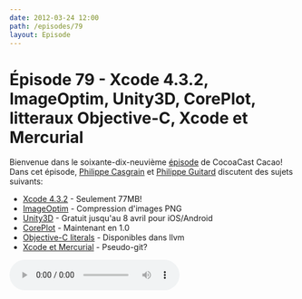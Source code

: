 ```yaml
---
date: 2012-03-24 12:00
path: /episodes/79
layout: Episode
---
```

# Épisode 79 - Xcode 4.3.2, ImageOptim, Unity3D, CorePlot, litteraux Objective-C, Xcode et Mercurial
<p>Bienvenue dans le soixante-dix-neuvième <a href="https://cacaocast.com/media/cacaocast_79.mp3" title="CocoaCast Cacao Episode 79">épisode</a> de CocoaCast Cacao! Dans cet épisode, <a href="http://www.twitter.com/philippec" title="Philippe Casgrain sur Twitter">Philippe Casgrain</a> et <a href="http://www.twitter.com/philippeguitard" title="Philippe Guitard sur Twitter">Philippe Guitard</a> discutent des sujets suivants:</p>
<ul><li><a href="http://itunes.apple.com/us/app/xcode/id497799835?mt=12" title="Xcode 4.3.2">Xcode 4.3.2</a> - Seulement 77MB!</li>
<li><a href="http://imageoptim.com/" title="ImageOptim">ImageOptim</a> - Compression d'images PNG</li>
<li><a href="https://store.unity3d.com/index.html" title="Unity3D">Unity3D</a> - Gratuit jusqu'au 8 avril pour iOS/Android</li>
<li><a href="http://code.google.com/p/core-plot/" title="CorePlot">CorePlot</a> - Maintenant en 1.0</li>
<li><a href="http://clang.llvm.org/docs/ObjectiveCLiterals.html" title="Objective-C literals">Objective-C literals</a> - Disponibles dans llvm</li>
<li><a href="https://bitbucket.org/hsivank/xcode4-with-mercurial/wiki/Home" title="Xcode et Mercurial">Xcode et Mercurial</a> - Pseudo-git?</li>
</ul>
<p><audio controls><source src="https://cacaocast.com/media/cacaocast_79.mp3" type="audio/mpeg"><source src="https://cacaocast.com/media/cacaocast_79.mp3" type="audio/mp4">Votre navigateur ne supporte pas l'élément audio / Your browser does not support the audio element.</audio></p>
